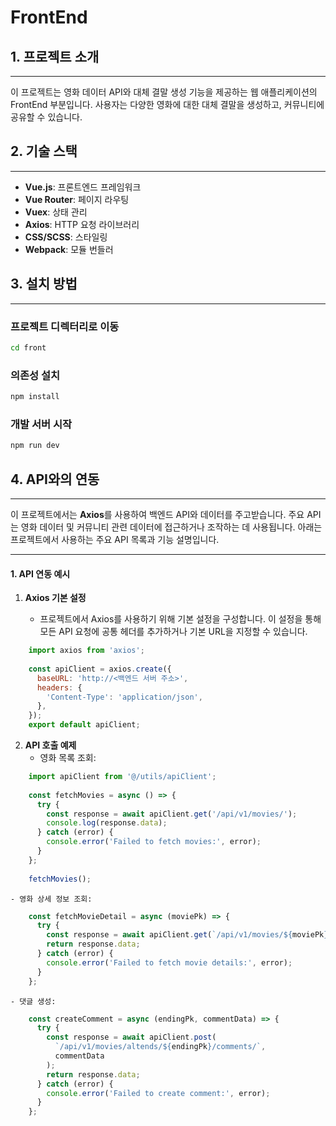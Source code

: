 # FrontEnd

## 1. 프로젝트 소개
---
이 프로젝트는 영화 데이터 API와 대체 결말 생성 기능을 제공하는 웹 애플리케이션의 FrontEnd 부분입니다. 사용자는 다양한 영화에 대한 대체 결말을 생성하고, 커뮤니티에 공유할 수 있습니다.

## 2. 기술 스택
---
- **Vue.js**: 프론트엔드 프레임워크
- **Vue Router**: 페이지 라우팅
- **Vuex**: 상태 관리
- **Axios**: HTTP 요청 라이브러리
- **CSS/SCSS**: 스타일링
- **Webpack**: 모듈 번들러
## 3. 설치 방법
---
### 프로젝트 디렉터리로 이동
``` bash
cd front
```
### 의존성 설치
``` bash
npm install
```
### 개발 서버 시작
```bash
npm run dev
```
## 4. API와의 연동
---
이 프로젝트에서는 **Axios**를 사용하여 백엔드 API와 데이터를 주고받습니다. 주요 API는 영화 데이터 및 커뮤니티 관련 데이터에 접근하거나 조작하는 데 사용됩니다. 아래는 프로젝트에서 사용하는 주요 API 목록과 기능 설명입니다.

---
#### **1. API 연동 예시**

1. **Axios 기본 설정**
    
    - 프로젝트에서 Axios를 사용하기 위해 기본 설정을 구성합니다. 이 설정을 통해 모든 API 요청에 공통 헤더를 추가하거나 기본 URL을 지정할 수 있습니다.
```javascript
    import axios from 'axios';
    
    const apiClient = axios.create({
	  baseURL: 'http://<백엔드 서버 주소>',
	  headers: {
		'Content-Type': 'application/json',
	  },
	});
	export default apiClient;
```
2. **API 호출 예제**
    - 영화 목록 조회:
```javascript
    import apiClient from '@/utils/apiClient';
    
    const fetchMovies = async () => {
      try {
        const response = await apiClient.get('/api/v1/movies/');
        console.log(response.data);
	  } catch (error) {
	    console.error('Failed to fetch movies:', error);
	  }
	};
	
	fetchMovies();
```

    - 영화 상세 정보 조회:
```javascript
    const fetchMovieDetail = async (moviePk) => {
      try {
        const response = await apiClient.get(`/api/v1/movies/${moviePk}/`);
        return response.data;
      } catch (error) {
        console.error('Failed to fetch movie details:', error);
      }
	};
```
        
    - 댓글 생성: 
```javascript
    const createComment = async (endingPk, commentData) => {
      try {
        const response = await apiClient.post(
          `/api/v1/movies/altends/${endingPk}/comments/`,
          commentData
        );
        return response.data;
      } catch (error) {
        console.error('Failed to create comment:', error);
      }
    };
```